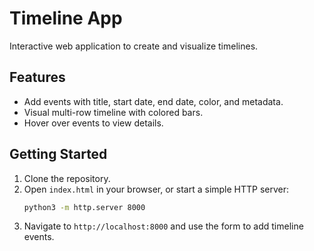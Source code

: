 # Timeline App

Interactive web application to create and visualize timelines.

Features
--------
- Add events with title, start date, end date, color, and metadata.
- Visual multi-row timeline with colored bars.
- Hover over events to view details.

Getting Started
---------------
1. Clone the repository.
2. Open `index.html` in your browser, or start a simple HTTP server:
   ```bash
   python3 -m http.server 8000
   ```
3. Navigate to `http://localhost:8000` and use the form to add timeline events.